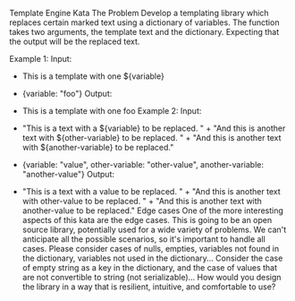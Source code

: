 Template Engine Kata
The Problem
Develop a templating library which replaces certain marked text using a dictionary of variables. The function takes two arguments,
the template text and the dictionary. Expecting that the output will be the replaced text.

Example 1:
Input:

- This is a template with one ${variable}

- {variable: "foo"}
Output:

- This is a template with one foo
Example 2:
Input:

- "This is a text with a ${variable} to be replaced. " +
"And this is another text with ${other-variable} to be replaced. " +
"And this is another text with ${another-variable} to be replaced."

- {variable: "value", other-variable: "other-value", another-variable: "another-value"}
Output:

- "This is a text with a value to be replaced. " +
"And this is another text with other-value to be replaced. " +
"And this is another text with another-value to be replaced."
Edge cases
One of the more interesting aspects of this kata are the edge cases. This is going to be an open source library, potentially used for a wide variety of problems. We can't anticipate all the possible scenarios, so it's important to handle all cases. Please consider cases of nulls, empties, variables not found in the dictionary, variables not used in the dictionary... Consider the case of empty string as a key in the dictionary, and the case of values that are not convertible to string (not serializable)... How would you design the library in a way that is resilient, intuitive, and comfortable to use?